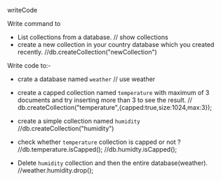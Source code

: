 writeCode

Write command to

- List collections from a database.
// show collections
- create a new collection in your country database which you created recently.
//db.createCollection("newCollection")

Write code to:-

- crate a database named `weather`
// use weather
- create a capped collection named `temperature` with maximum of 3 documents and try inserting more than 3 to see the result.
// db.createCollection("temperature",{capped:true,size:1024,max:3});

- create a simple collection named `humidity`
//db.createCollection("humidity")

- check whether `temperature` collection is capped or not ?
//db.temperature.isCapped();
//db.humidty.isCapped();


- Delete `humidity` collection and then the entire database(weather).
//weather.humidity.drop();
